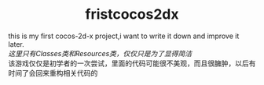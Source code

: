# <center>fristcocos2dx</center>
this is my first cocos-2d-x project,i want to write it down and improve it later.  
_这里只有Classes类和Resources类，仅仅只是为了显得简洁_  
该游戏仅仅是初学者的一次尝试，里面的代码可能很不美观，而且很臃肿，以后有时间了会回来重构相关代码的

